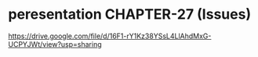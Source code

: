 # peresentation CHAPTER-27 (Issues)


https://drive.google.com/file/d/16F1-rY1Kz38YSsL4LlAhdMxG-UCPYJWt/view?usp=sharing

